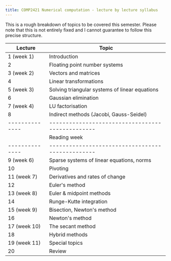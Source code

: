 ```yaml
---
title: COMP2421 Numerical computation - lecture by lecture syllabus
---
```


This is a rough breakdown of topics to be covered this semester.
Please note that this is not entirely fixed and I cannot guarantee to follow this precise structure.

| Lecture      | Topic                                          |
|--------------|------------------------------------------------|
| 1 (week 1)   | Introduction                                   |
| 2            | Floating point number systems                  |
| 3 (week 2)   | Vectors and matrices                           |
| 4            | Linear transformations                         |
| 5 (week 3)   | Solving triangular systems of linear equations |
| 6            | Gaussian elimination                           |
| 7 (week 4)   | LU factorisation                               |
| 8            | Indirect methods (Jacobi, Gauss-Seidel)        |
|--------------|------------------------------------------------|
|              | Reading week                                   |
|--------------|------------------------------------------------|
| 9 (week 6)   | Sparse systems of linear equations, norms      |
| 10           | Pivoting                                       |
| 11 (week 7)  | Derivatives and rates of change                |
| 12           | Euler's method                                 |
| 13 (week 8)  | Euler & midpoint methods                       |
| 14           | Runge-Kutte integration                        |
| 15 (week 9)  | Bisection, Newton's method                     |
| 16           | Newton's method                                |
| 17 (week 10) | The secant method                              |
| 18           | Hybrid methods                                 |
| 19 (week 11) | Special topics                                 |
| 20           | Review                                               |

# 
